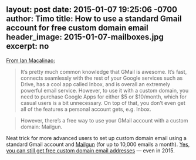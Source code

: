 layout: post
date: 2015-01-07 19:25:06 -0700
author: Timo
title: How to use a standard Gmail account for free custom domain email
header_image: 2015-01-07-mailboxes.jpg
excerpt: no
----

[From Ian Macalinao:](http://simplyian.com/2015/01/07/Hacking-GMail-to-use-custom-domains-for-free/)

> It’s pretty much common knowledge that GMail is awesome. It’s fast, connects seamlessly with the rest of your Google services such as Drive, has a cool app called Inbox, and is overall an extremely powerful email service. However, to use it with a custom domain, you need to purchase Google Apps for either $5 or $10/month, which for casual users is a bit unnecessary. On top of that, you don’t even get all of the features a personal account gets, e.g. Inbox.

> However, there’s a free way to use your GMail account with a custom domain: Mailgun.

Neat trick for more advanced users to set up custom domain email using a standard Gmail account and [Mailgun](http://mailgun.com) (for up to 10,000 emails a month). [Yes, you can still get free custom domain email addresses](https://iwantmyname.com/blog/2014/06/yes-you-can-still-get-free-custom-email-addresses.html) — even in 2015.